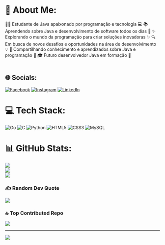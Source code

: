# 💫 About Me:
👨‍💻 Estudante de Java apaixonado por programação e tecnologia 💻
📚 Aprendendo sobre Java e desenvolvimento de software todos os dias 📖
✨ Explorando o mundo da programação para criar soluções inovadoras ✨
🔍 Em busca de novos desafios e oportunidades na área de desenvolvimento 💡
🌱 Compartilhando conhecimento e aprendizados sobre Java e programação 🚀
🎓 Futuro desenvolvedor Java em formação 🎯<br><br>


## 🌐 Socials:
[![Facebook](https://img.shields.io/badge/Facebook-%231877F2.svg?logo=Facebook&logoColor=white)](https://facebook.com/https://www.facebook.com/taciane.almeida.3386/) [![Instagram](https://img.shields.io/badge/Instagram-%23E4405F.svg?logo=Instagram&logoColor=white)](https://instagram.com/https://www.instagram.com/tacydev/?next=%2F) [![LinkedIn](https://img.shields.io/badge/LinkedIn-%230077B5.svg?logo=linkedin&logoColor=white)](https://linkedin.com/in/https://www.linkedin.com/in/taciane-almeida-426a81288/) 

# 💻 Tech Stack:
![Go](https://img.shields.io/badge/go-%2300ADD8.svg?style=for-the-badge&logo=go&logoColor=white) ![C](https://img.shields.io/badge/c-%2300599C.svg?style=for-the-badge&logo=c&logoColor=white) ![Python](https://img.shields.io/badge/python-3670A0?style=for-the-badge&logo=python&logoColor=ffdd54) ![HTML5](https://img.shields.io/badge/html5-%23E34F26.svg?style=for-the-badge&logo=html5&logoColor=white) ![CSS3](https://img.shields.io/badge/css3-%231572B6.svg?style=for-the-badge&logo=css3&logoColor=white) ![MySQL](https://img.shields.io/badge/mysql-%2300000f.svg?style=for-the-badge&logo=mysql&logoColor=white)
# 📊 GitHub Stats:
![](https://github-readme-stats.vercel.app/api?username=tacyalmeida&theme=dracula&hide_border=false&include_all_commits=false&count_private=false)<br/>
![](https://github-readme-streak-stats.herokuapp.com/?user=tacyalmeida&theme=dracula&hide_border=false)<br/>
![](https://github-readme-stats.vercel.app/api/top-langs/?username=tacyalmeida&theme=dracula&hide_border=false&include_all_commits=false&count_private=false&layout=compact)

### ✍️ Random Dev Quote
![](https://quotes-github-readme.vercel.app/api?type=horizontal&theme=radical)

### 🔝 Top Contributed Repo
![](https://github-contributor-stats.vercel.app/api?username=tacyalmeida&limit=5&theme=dracula&combine_all_yearly_contributions=true)

---
[![](https://visitcount.itsvg.in/api?id=tacyalmeida&icon=0&color=0)](https://visitcount.itsvg.in)

<!-- Proudly created with GPRM ( https://gprm.itsvg.in ) -->
